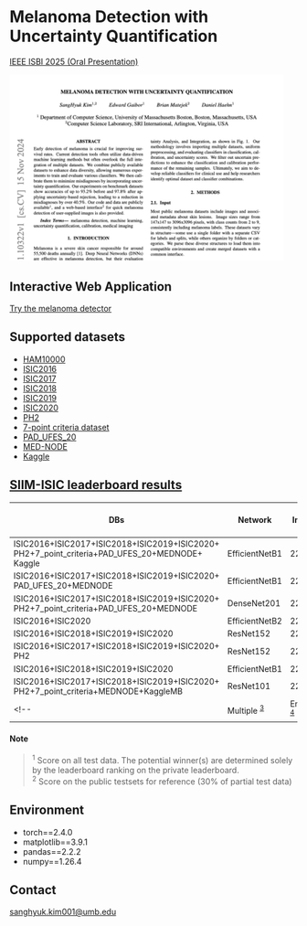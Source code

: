 # Melanoma Detection with Uncertainty Quantification
[IEEE ISBI 2025 (Oral Presentation)](https://arxiv.org/pdf/2411.10322)
<p></p>
<img src="https://github.com/shkimmie-umb/melanoma_detection/blob/master/Thumbnail.png" width="480">
<!-- ![screenshot](https://github.com/shkimmie-umb/melanoma_detection/blob/master/Thumbnail.jpeg) -->

## Interactive Web Application
[Try the melanoma detector](https://mpsych.github.io/melanoma/)

## Supported datasets
- [HAM10000](https://dataverse.harvard.edu/dataset.xhtml?persistentId=doi:10.7910/DVN/DBW86T)
- [ISIC2016](https://challenge.isic-archive.com/data/#2016)
- [ISIC2017](https://challenge.isic-archive.com/data/#2017)
- [ISIC2018](https://challenge.isic-archive.com/data/#2018)
- [ISIC2019](https://challenge.isic-archive.com/data/#2019)
- [ISIC2020](https://challenge.isic-archive.com/data/#2020)
- [PH2](https://www.fc.up.pt/addi/ph2%20database.html)
- [7-point criteria dataset](https://derm.cs.sfu.ca/Welcome.html)
- [PAD_UFES_20](https://data.mendeley.com/datasets/zr7vgbcyr2/1)
- [MED-NODE](https://www.cs.rug.nl/~imaging/databases/melanoma_naevi/)
- [Kaggle](https://www.kaggle.com/datasets/fanconic/skin-cancer-malignant-vs-benign)

## [SIIM-ISIC leaderboard results](https://www.kaggle.com/competitions/siim-isic-melanoma-classification/overview)
| DBs | Network | Img size | Private Score <sup id="privatescore">[1](#privatescore)</sup> | Public Score <sup id="publicscore">[2](#publicscore)</sup> |
| ------------- | ------------- | ------------- | ------------- | ------------- |
|  ISIC2016+ISIC2017+ISIC2018+ISIC2019+ISIC2020+</br>PH2+7_point_criteria+PAD_UFES_20+MEDNODE+</br>Kaggle | EfficientNetB1  | 224x224 | 0.9115  | 0.9063  |
|  ISIC2016+ISIC2017+ISIC2018+ISIC2019+ISIC2020+</br>PAD_UFES_20+MEDNODE | EfficientNetB1  | 224x224 | 0.9069  | 0.9068  |
|  ISIC2016+ISIC2017+ISIC2018+ISIC2019+ISIC2020+</br>PH2+7_point_criteria+PAD_UFES_20+MEDNODE | DenseNet201  | 224x224 | 0.9061  | 0.9020  |
|  ISIC2016+ISIC2020 | EfficientNetB2  | 224x224 | 0.9046  | 0.9145  |
|  ISIC2016+ISIC2018+ISIC2019+ISIC2020 | ResNet152  | 224x224 | 0.9032  | 0.8975  |
|  ISIC2016+ISIC2017+ISIC2018+ISIC2019+ISIC2020+</br>PH2 | ResNet152  | 224x224 | 0.9007  | 0.9040  |
| ISIC2016+ISIC2018+ISIC2019+ISIC2020 | EfficientNetB1 | 224x224 | 0.9004 | 0.9057 |
| ISIC2016+ISIC2017+ISIC2018+ISIC2019+ISIC2020+</br>PH2+7_point_criteria+MEDNODE+KaggleMB | ResNet101 | 224x224 | 0.8996 | 0.8868 |
<!-- |  Multiple <sup id="a1">[3](#dataset)</sup> | Ensemble <sup id="a2">[4](#network)</sup>  | 150x150 | 0.7618  | 0.7621  | -->

#### Note
> <sup id="privatescore">1</sup> Score on all test data. The potential winner(s) are determined solely by the leaderboard ranking on the private leaderboard. <br>
> <sup id="publicscore">2</sup> Score on the public testsets for reference (30% of partial test data) <br>
<!-- > <sup id="dataset">3</sup> Averaged the models in the table, trained with multiple datasets <br>
> <sup id="network">4</sup> Averaged the probabilities from the models in the table<br> -->

<!-- - ISIC contains the following diseases:
  - Actinic keratosis
  - Basal cell carcinoma
  - Dermatofibroma
  - Melanoma
  - Nevus
  - Pigmented benign keratosis
  - Seborrheic keratosis
  - Squamous cell carcinoma
  - Vascular lesion

- Original Download link: https://challenge.isic-archive.com/data/
- Folder-structured custom db: https://drive.google.com/file/d/1v_Nfg3QD5_TIr3Y-awIBm7lTFmVtIvQj/view?usp=drive_link -->

## Environment
- torch==2.4.0
- matplotlib==3.9.1
- pandas==2.2.2
- numpy==1.26.4

## Contact
sanghyuk.kim001@umb.edu
